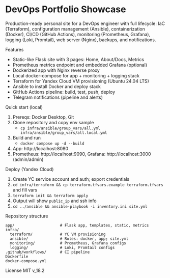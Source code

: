 DevOps Portfolio Showcase
=========================

Production-ready personal site for a DevOps engineer with full lifecycle: IaC (Terraform), configuration management (Ansible), containerization (Docker), CI/CD (GitHub Actions), monitoring (Prometheus, Grafana), logging (Loki, Promtail), web server (Nginx), backups, and notifications.


Features
- Static-like Flask site with 3 pages: Home, About/Docs, Metrics
- Prometheus metrics endpoint and embedded Grafana (optional)
- Dockerized app with Nginx reverse proxy
- Local docker-compose for app + monitoring + logging stack
- Terraform for Yandex Cloud VM provisioning (Ubuntu 24.04 LTS)
- Ansible to install Docker and deploy stack
- GitHub Actions pipeline: build, test, push, deploy
- Telegram notifications (pipeline and alerts)

Quick start (local)
1. Prereqs: Docker Desktop, Git
2. Clone repository and copy env sample
   - `cp infra/ansible/group_vars/all.yml infra/ansible/group_vars/all.local.yml`
3. Build and run
   - `docker compose up -d --build`
4. App: http://localhost:8080
5. Prometheus: http://localhost:9090, Grafana: http://localhost:3000 (admin/admin)

Deploy (Yandex Cloud)
1. Create YC service account and auth; export credentials
2. `cd infra/terraform && cp terraform.tfvars.example terraform.tfvars` and fill vars
3. `terraform init && terraform apply`
4. Output will show `public_ip` and ssh info
5. `cd ../ansible && ansible-playbook -i inventory.ini site.yml`

Repository structure
```
app/                    # Flask app, templates, static, metrics
infra/
  terraform/            # YC VM provisioning
  ansible/              # Roles: docker, app; site.yml
  monitoring/           # Prometheus, Grafana configs
  logging/              # Loki, Promtail configs
.github/workflows/      # CI pipeline
Dockerfile
docker-compose.yml
```

License
MIT
v_18.2